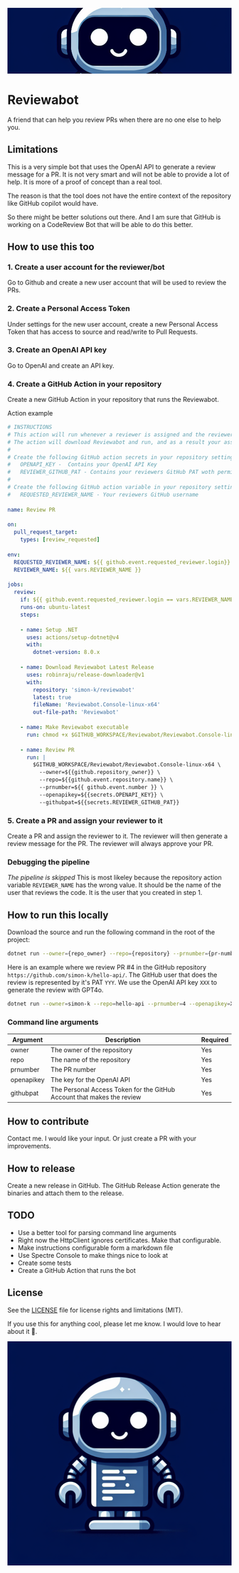 ![Banner](docs/images/banner.png)

# Reviewabot
A friend that can help you review PRs when there are no one else to help you.

## Limitations
This is a very simple bot that uses the OpenAI API to generate a review message for a PR. 
It is not very smart and will not be able to provide a lot of help. 
It is more of a proof of concept than a real tool.

The reason is that the tool does not have the entire context of the repository like GitHub copilot would have.

So there might be better solutions out there. And I am sure that GitHub is working on a CodeReview Bot that will be able to do this better.

## How to use this too
### 1. Create a user account for the reviewer/bot
Go to Github and create a new user account that will be used to review the PRs.
### 2. Create a Personal Access Token
Under settings for the new user account, create a new Personal Access Token that has access to source and read/write to Pull Requests.
### 3. Create an OpenAI API key
Go to OpenAI and create an API key.
### 4. Create a GitHub Action in your repository
Create a new GitHub Action in your repository that runs the Reviewabot.

Action example
```yaml
# INSTRUCTIONS
# This action will run whenever a reviewer is assigned and the reviewer name matches the value of the repository variable.
# The action will download Reviewabot and run, and as a result your assigned reviewer will generate a review based on GPT.
#
# Create the following GitHub action secrets in your repository settings:
#   OPENAPI_KEY -  Contains your OpenAI API Key
#   REVIEWER_GITHUB_PAT - Contains your reviewers GitHub PAT woth permissions to read content and write Pull Requests.
#
# Create the following GitHub action variable in your repository settings:
#   REQUESTED_REVIEWER_NAME - Your reviewers GitHub username 

name: Review PR

on:
  pull_request_target:
    types: [review_requested]
    
env:
  REQUESTED_REVIEWER_NAME: ${{ github.event.requested_reviewer.login}}
  REVIEWER_NAME: ${{ vars.REVIEWER_NAME }}

jobs:
  review:
    if: ${{ github.event.requested_reviewer.login == vars.REVIEWER_NAME }}
    runs-on: ubuntu-latest
    steps:
    
    - name: Setup .NET
      uses: actions/setup-dotnet@v4
      with:
        dotnet-version: 8.0.x

    - name: Download Reviewabot Latest Release
      uses: robinraju/release-downloader@v1
      with:
        repository: 'simon-k/reviewabot'
        latest: true
        fileName: 'Reviewabot.Console-linux-x64'
        out-file-path: 'Reviewabot'

    - name: Make Reviewabot executable
      run: chmod +x $GITHUB_WORKSPACE/Reviewabot/Reviewabot.Console-linux-x64

    - name: Review PR
      run: |
        $GITHUB_WORKSPACE/Reviewabot/Reviewabot.Console-linux-x64 \
          --owner=${{github.repository_owner}} \
          --repo=${{github.event.repository.name}} \
          --prnumber=${{ github.event.number }} \
          --openapikey=${{secrets.OPENAPI_KEY}} \
          --githubpat=${{secrets.REVIEWER_GITHUB_PAT}}
```

### 5. Create a PR and assign your reviewer to it
Create a PR and assign the reviewer to it. The reviewer will then generate a review message for the PR.
The reviewer will always approve your PR.

### Debugging the pipeline
_The pipeline is skipped_
This is most likeley because the repository action variable `REVIEWER_NAME` has the wrong value. 
It should be the name of the user that reviews the code. It is the user that you created in step 1.

## How to run this locally
Download the source and run the following command in the root of the project:

```bash
dotnet run --owner={repo_owner} --repo={repository} --prnumber={pr-number} --openapikey={apenai-api-key} --githubpat={github-pat}
```

Here is an example where we review PR #4 in the GitHub repository `https://github.com/simon-k/hello-api/`.
The GitHub user that does the review is represented by it's PAT `YYY`. We use the OpenAI API key `XXX` to generate the review with GPT4o. 

```bash
dotnet run --owner=simon-k --repo=hello-api --prnumber=4 --openapikey=XXX --githubpat=YYY
```

### Command line arguments
| Argument | Description                                                            | Required |
| --- |------------------------------------------------------------------------| --- |
| owner | The owner of the repository                                            | Yes |
| repo | The name of the repository                                             | Yes |
| prnumber | The PR number                                                 | Yes |
| openapikey | The key for the OpenAI API                                             | Yes |
| githubpat | The Personal Access Token for the GitHub Account that makes the review | Yes |

## How to contribute
Contact me. I would like your input. Or just create a PR with your improvements.

## How to release
Create a new release in GitHub. The GitHub Release Action generate the binaries and attach them to the release.

## TODO
* Use a better tool for parsing command line arguments
* Right now the HttpClient ignores certificates. Make that configurable.
* Make instructions configurable form a markdown file
* Use Spectre Console to make things nice to look at
* Create some tests
* Create a GitHub Action that runs the bot

## License
See the [LICENSE](LICENSE) file for license rights and limitations (MIT).

If you use this for anything cool, please let me know. I would love to hear about it 🫶.

![Logo](docs/images/reviewabot.png)
